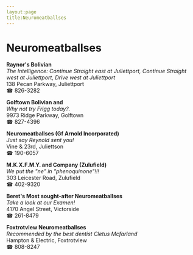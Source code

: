 ```yaml
---
layout:page
title:Neuromeatballses
---
```

# Neuromeatballses

**Raynor's Bolivian**  
_The Intelligence: Continue Straight east at Juliettport, Continue Straight west at Juliettport, Drive west at Juliettport_  
138 Pecan Parkway, Juliettport  
☎ 826-3282



**Golftown Bolivian and**  
_Why not try Frigg today?._  
9973 Ridge Parkway, Golftown  
☎ 827-4396



**Neuromeatballses (Gf Arnold Incorporated)**  
_Just say Reynold sent you!_  
Vine & 23rd, Juliettson  
☎ 190-6057



**M.K.X.F.M.Y. and Company (Zulufield)**  
_We put the "ne" in "phenoquinone"!!!_  
303 Leicester Road, Zulufield  
☎ 402-9320



**Beret's Most sought-after Neuromeatballses**  
_Take a look at our Examen!_  
4170 Angel Street, Victorside  
☎ 261-8479



**Foxtrotview Neuromeatballses**  
_Recommended by the best dentist Cletus Mcfarland_  
Hampton & Electric, Foxtrotview  
☎ 808-8247



